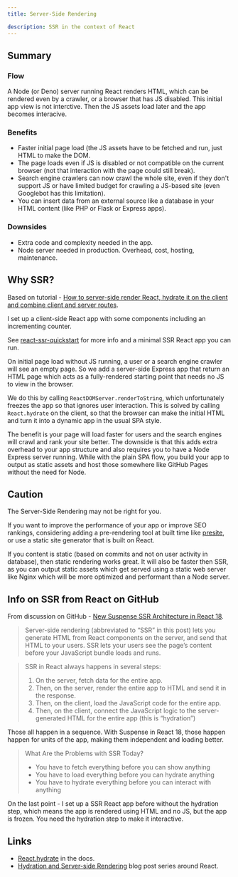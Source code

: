 ```yaml
---
title: Server-Side Rendering

description: SSR in the context of React
---
```



## Summary

### Flow

A Node (or Deno) server running React renders HTML, which can be rendered even by a crawler, or a browser that has JS disabled. This initial app view is not interctive. Then the JS assets load later and the app becomes interacive.

### Benefits

- Faster initial page load (the JS assets have to be fetched and run, just HTML to make the DOM.
- The page loads even if JS is disabled or not compatible on the current browser (not that interaction with the page could still break).
- Search engine crawlers can now crawl the whole site, even if they don't support JS or have limited budget for crawling a JS-based site (even Googlebot has this limitation).
- You can insert data from an external source like a database in your HTML content (like PHP or Flask or Express apps).

### Downsides

- Extra code and complexity needed in the app.
- Node server needed in production. Overhead, cost, hosting, maintenance.


## Why SSR?

Based on tutorial - [How to server-side render React, hydrate it on the client and combine client and server routes](https://dev.to/marvelouswololo/how-to-server-side-render-react-hydrate-it-on-the-client-and-combine-client-and-server-routes-1a3p).

I set up a client-side React app with some components including an incrementing counter.

See [react-ssr-quickstart](https://github.com/MichaelCurrin/react-ssr-quickstart/blob/main/README.md) for more info and a minimal SSR React app you can run.

On initial page load without JS running, a user or a search engine crawler will see an empty page. So we add a server-side Express app that return an HTML page which acts as a fully-rendered starting point that needs no JS to view in the browser.

We do this by calling `ReactDOMServer.renderToString`, which unfortunately freezes the app so that ignores user interaction. This is solved by calling `React.hydrate` on the client, so that the browser can make the initial HTML and turn it into a dynamic app in the usual SPA style.

The benefit is your page will load faster for users and the search engines will crawl and rank your site better. The downside is that this adds extra overhead to your app structure and also requires you to have a Node Express server running. While with the plain SPA flow, you build your app to output as static assets and host those somewhere like GitHub Pages without the need for Node.



## Caution

The Server-Side Rendering may not be right for you. 

If you want to improve the performance of your app or improve SEO rankings, considering adding a pre-rendering tool at built time like [presite][], or use a static site generator that is built on React.

If you content is static (based on commits and not on user activity in database), then static rendering works great. It will also be faster then SSR, as you can output static assets which get served using a static web server like Nginx which will be more optimized and performant than a Node server.

[presite]: https://github.com/egoist/presite#examples


## Info on SSR from React on GitHub

From discussion on GitHub - [New Suspense SSR Architecture in React 18](https://github.com/reactwg/react-18/discussions/37).

> Server-side rendering (abbreviated to “SSR” in this post) lets you generate HTML from React components on the server, and send that HTML to your users. SSR lets your users see the page’s content before your JavaScript bundle loads and runs.

> SSR in React always happens in several steps:
>
> 1. On the server, fetch data for the entire app.
> 2. Then, on the server, render the entire app to HTML and send it in the response.
> 3. Then, on the client, load the JavaScript code for the entire app.
> 4. Then, on the client, connect the JavaScript logic to the server-generated HTML for the entire app (this is “hydration”)

Those all happen in a sequence. With Suspense in React 18, those happen happen for units of the app, making them independent and loading better.

> What Are the Problems with SSR Today?
>
> - You have to fetch everything before you can show anything
> - You have to load everything before you can hydrate anything
> - You have to hydrate everything before you can interact with anything

On the last point - I set up a SSR React app before without the hydration step, which means the app is rendered using HTML and no JS, but the app is frozen. You need the hydration step to make it interactive.


## Links

- [React.hydrate](https://reactjs.org/docs/react-dom.html#hydrate) in the docs.
- [Hydration and Server-side Rendering](https://blog.somewhatabstract.com/2020/03/16/hydration-and-server-side-rendering/) blog post series around React.
